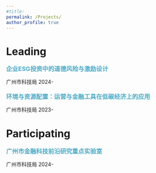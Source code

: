 ```yaml
---
#title: 
permalink: /Projects/
author_profile: true
---
```

<style>
  .deep-blue {
    color: #4BAAC6; /* 蓝色 */
    line-height: 1; /* 调整行距，数字越大，行距越大 */
  }
  p {
    margin: 0 0 5px; /* 上边距0，右边距0，下边距5px，左边距0 */
  }
</style>

Leading
=====
<h3 class="deep-blue">企业ESG投资中的道德风险与激励设计</h3>
广州市科技局  
2024-

<h3 class="deep-blue">环境与资源配置：运营与金融工具在低碳经济上的应用</h3>
广州市科技局  
2023-

Participating
=====
<h3 class="deep-blue">广州市金融科技前沿研究重点实验室</h3>
广州市科技局  
2024-
